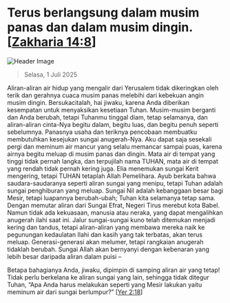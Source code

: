 
# Terus berlangsung dalam musim panas dan dalam musim dingin. [[Zakharia 14:8](http://alkitab.sabda.org/?Zakharia%2014:8)]

![Header Image](https://alkitab.app/slice/sunrise.jpg)

> Selasa, 1 Juli 2025

Aliran-aliran air hidup yang mengalir dari Yerusalem tidak dikeringkan oleh terik dan gerahnya cuaca musim panas melebihi dari kebekuan angin musim dingin. Bersukacitalah, hai jiwaku, karena Anda diberikan kesempatan untuk menyaksikan kesetiaan Tuhan. Musim-musim berganti dan Anda berubah, tetapi Tuhanmu tinggal diam, tetap selamanya, dan aliran-aliran cinta-Nya begitu dalam, begitu luas, dan begitu penuh seperti sebelumnya. Panasnya usaha dan teriknya pencobaan membuatku membutuhkan kesejukan sungai anugerah-Nya. Aku dapat saja sesekali pergi dan meminum air mancur yang selalu memancar sampai puas, karena airnya begitu meluap di musim panas dan dingin. Mata air di tempat yang tinggi tidak pernah langka, dan terpujilah nama TUHAN, mata air di tempat yang rendah tidak pernah kering juga. Elia menemukan sungai Kerit mengering, tetapi TUHAN tetaplah Allah Pemelihara. Ayub berkata bahwa saudara-saudaranya seperti aliran sungai yang menipu, tetapi Tuhan adalah sungai penghiburan yang meluap. Sungai Nil adalah kebanggaan besar bagi Mesir, tetapi luapannya berubah-ubah; Tuhan kita selamanya tetap sama. Dengan memutar aliran dari Sungai Efrat, Negeri Tirus merebut kota Babel. Namun tidak ada kekuasaan, manusia atau neraka, yang dapat mengalihkan anugerah ilahi saat ini. Jalur sungai-sungai kuno telah ditemukan menjadi kering dan tandus, tetapi aliran-aliran yang membawa mereka naik ke pegunungan kedaulatan Ilahi dan kasih yang tak terbatas, akan terus meluap. Generasi-generasi akan melumer, tetapi rangkaian anugerah tidaklah berubah. Sungai Allah akan bernyanyi dengan kebenaran yang lebih besar daripada aliran dalam puisi –

Betapa bahagianya Anda, jiwaku, dipimpin di samping aliran air yang tetap! Tidak perlu berkelana ke aliran sungai yang lain, sehingga tidak ditegur Tuhan, “Apa Anda harus melakukan seperti yang Mesir lakukan yaitu meminum air dari sungai berlumpur?” [[Yer 2:18](http://alkitab.sabda.org/?Yer%202:18)]
    